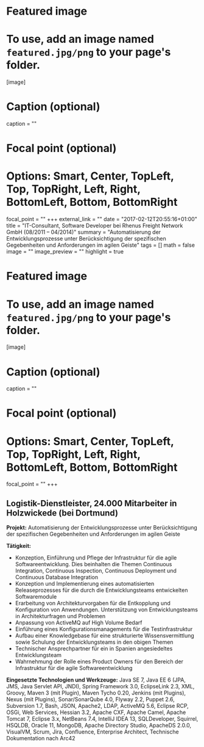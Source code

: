 
# Featured image
# To use, add an image named `featured.jpg/png` to your page's folder.
[image]
# Caption (optional)
caption = ""

# Focal point (optional)
# Options: Smart, Center, TopLeft, Top, TopRight, Left, Right, BottomLeft, Bottom, BottomRight
focal_point = ""
+++
external_link = ""
date = "2017-02-12T20:55:16+01:00"
title = "IT-Consultant, Software Developer bei Rhenus Freight Network GmbH (08/2011 – 04/2014)"
summary = "Automatisierung der Entwicklungsprozesse unter Berücksichtigung der spezifischen Gegebenheiten und Anforderungen im agilen Geiste"
tags = []
math = false
image = ""
image_preview = ""
highlight = true


# Featured image
# To use, add an image named `featured.jpg/png` to your page's folder.
[image]
# Caption (optional)
caption = ""

# Focal point (optional)
# Options: Smart, Center, TopLeft, Top, TopRight, Left, Right, BottomLeft, Bottom, BottomRight
focal_point = ""
+++
## Logistik-Dienstleister, 24.000 Mitarbeiter in Holzwickede (bei Dortmund)

**Projekt:** Automatisierung der Entwicklungsprozesse unter Berücksichtigung der spezifischen Gegebenheiten und Anforderungen im agilen Geiste

**Tätigkeit:**

* Konzeption, Einführung und Pflege der Infrastruktur für die agile Softwareentwicklung. Dies beinhalten die Themen Continuous Integration, Continuous Inspection, Continuous Deployment und  Continuous Database Integration
* Konzeption und Implementierung eines automatisierten Releaseprozesses für die durch die Entwicklungsteams entwickelten Softwaremodule
* Erarbeitung von Architekturvorgaben für die Entkopplung und Konfiguration von Anwendungen. Unterstützung von Entwicklungsteams in Architekturfragen und Problemen
* Anpassung von ActiveMQ auf High Volume Bedarf
* Einführung eines Konfigurationsmanagements für die Testinfrastruktur
* Aufbau einer Knowledgebase für eine strukturierte Wissensvermittlung sowie Schulung der Entwicklungsteams in den obigen Themen
* Technischer Ansprechpartner für ein in Spanien angesiedeltes Entwicklungsteam
* Wahrnehmung der Rolle eines Product Owners für den Bereich der Infrastruktur für die agile Softwareentwicklung

**Eingesetzte Technologien und Werkzeuge:** Java SE 7, Java EE 6 (JPA, JMS, Java Servlet API, JNDI), Spring Framework 3.0, EclipseLink 2.3, XML, Groovy, Maven 3 (mit Plugin), Maven Tycho 0.20, Jenkins (mit Plugins), Nexus (mit Plugins), Sonar/SonarQube 4.0, Flyway 2.2, Puppet 2.6, Subversion 1.7, Bash, JSON,  Apache2, LDAP, ActiveMQ 5.6, Eclipse RCP, OSGi, Web Services, Hessian 3.2, Apache CXF, Apache Camel, Apache Tomcat 7, Eclipse 3.x, NetBeans 7.4, IntelliJ IDEA 13, SQLDeveloper, Squirrel, HSQLDB, Oracle 11, MongoDB, Apache Directory Studio, ApacheDS 2.0.0, VisualVM, Scrum, Jira, Confluence, Enterprise Architect, Technische Dokumentation nach Arc42
